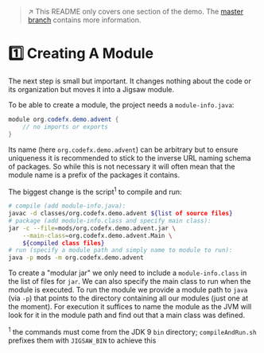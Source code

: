 > :arrow_upper_right: This README only covers one section of the demo.
> The [master branch](https://github.com/CodeFX-org/demo-jigsaw-advent-calendar/tree/master) contains more information.

# :one: Creating A Module

The next step is small but important.
It changes nothing about the code or its organization but moves it into a Jigsaw module.

To be able to create a module, the project needs a `module-info.java`:

```java
module org.codefx.demo.advent {
	// no imports or exports
}
```

Its name (here `org.codefx.demo.advent`) can be arbitrary but to ensure uniqueness it is recommended to stick to the inverse URL naming schema of packages.
So while this is not necessary it will often mean that the module name is a prefix of the packages it contains.

The biggest change is the script<sup>1</sup> to compile and run:

```bash
# compile (add module-info.java):
javac -d classes/org.codefx.demo.advent ${list of source files}
# package (add module-info.class and specify main class):
jar -c --file=mods/org.codefx.demo.advent.jar \
	--main-class=org.codefx.demo.advent.Main \
	${compiled class files}
# run (specify a module path and simply name to module to run):
java -p mods -m org.codefx.demo.advent
```

To create a "modular jar" we only need to include a `module-info.class` in the list of files for `jar`.
We can also specify the main class to run when the module is executed.
To run the module we provide a module path to `java` (via `-p`) that points to the directory containing all our modules (just one at the moment).
For execution it suffices to name the module as the JVM will look for it in the module path and find out that a main class was defined.

<sup>1</sup> the commands must come from the JDK 9 `bin` directory;
`compileAndRun.sh` prefixes them with `JIGSAW_BIN` to achieve this
